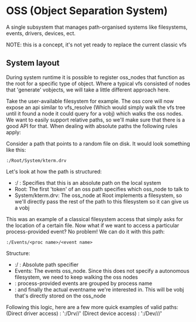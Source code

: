 # OSS (Object Separation System)

A single subsystem that manages path-organised systems like filesystems, events, drivers, devices, ect.

NOTE: this is a concept, it's not yet ready to replace the current classic vfs

## System layout

During system runtime it is possible to register oss_nodes that function as the root for a specific type of object. Where a 
typical vfs consisted of nodes that 'generate' vobjects, we will take a little different approach here.

Take the user-available filesystem for example. The oss core will now expose an api similar to vfs_resolve (Which would simply walk
the vfs tree until it found a node it could query for a vobj) which walks the oss nodes. We want to easily support relative paths,
so we'll make sure that there is a good API for that. When dealing with absolute paths the following rules apply:

Consider a path that points to a random file on disk. It would look something like this:

```:/Root/System/kterm.drv```

Let's look at how the path is structured:
 - :/ : Specifies that this is an absolute path on the local system
 - Root: The first 'token' of an oss path specifies which oss_node to talk to
 - System/kterm.drv: The oss_node at Root implements a filesystem, so we'll directly pass the rest of the path to this filesystem so it can give us a vobj

This was an example of a classical filesystem access that simply asks for the location of a certain file. Now what if we want
to access a particular process-provided event? No problem! We can do it with this path:

```:/Events/<proc name>/<event name>```

Structure:
 - :/ : Absolute path specifier
 - Events: The events oss_node. Since this does not specify a autonomous filesystem, we need to keep walking the oss nodes
 - <proc name> : process-provided events are grouped by process name
 - <event name> : and finally the actual eventname we're interested in. This will be vobj that's directly stored on the oss_node

 Following this logic, here are a few more quick examples of valid paths:
 (Direct driver access) : ':/Drv/<driver category>/<driver name>'
 (Direct device access) : ':/Dev/<driver category>/<driver name>/<device name>'
